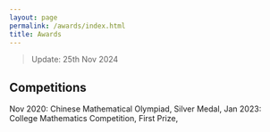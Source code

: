 ```yaml
---
layout: page
permalink: /awards/index.html
title: Awards
---
```


> Update: 25th Nov 2024
## Competitions
Nov 2020: Chinese Mathematical Olympiad, Silver Medal, 
Jan 2023: College Mathematics Competition, First Prize, 


<br>
